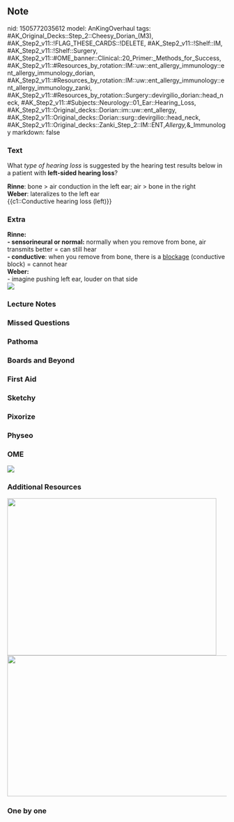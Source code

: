 ## Note
nid: 1505772035612
model: AnKingOverhaul
tags: #AK_Original_Decks::Step_2::Cheesy_Dorian_(M3), #AK_Step2_v11::!FLAG_THESE_CARDS::!DELETE, #AK_Step2_v11::!Shelf::IM, #AK_Step2_v11::!Shelf::Surgery, #AK_Step2_v11::#OME_banner::Clinical::20_Primer:_Methods_for_Success, #AK_Step2_v11::#Resources_by_rotation::IM::uw::ent_allergy_immunology::ent_allergy_immunology_dorian, #AK_Step2_v11::#Resources_by_rotation::IM::uw::ent_allergy_immunology::ent_allergy_immunology_zanki, #AK_Step2_v11::#Resources_by_rotation::Surgery::devirgilio_dorian::head_neck, #AK_Step2_v11::#Subjects::Neurology::01_Ear::Hearing_Loss, #AK_Step2_v11::Original_decks::Dorian::im::uw::ent_allergy, #AK_Step2_v11::Original_decks::Dorian::surg::devirgilio::head_neck, #AK_Step2_v11::Original_decks::Zanki_Step_2::IM::ENT,_Allergy,_&_Immunology
markdown: false

### Text
What <i>type of hearing loss</i> is suggested by the hearing test
results below in a patient with <b>left-sided hearing loss</b>?
<div>
  <b>Rinne</b>: bone > air conduction in the left ear; air >
  bone in the right
</div>
<div>
  <b>Weber</b>: lateralizes to the left ear
</div>
<div>
  {{c1::Conductive hearing loss (left)}}
</div>

### Extra
<div>
  <div>
    <b style="font-weight: bold;">Rinne:</b>
  </div>
  <div>
    <b style="font-weight: bold;">- sensorineural or normal:</b>
    normally when you remove from bone, air transmits better = can
    still hear
  </div>
  <div>
    <b>- conductive</b>: when you remove from bone, there is a
    <u>blockage</u> (conductive block) = cannot hear
  </div>
</div>
<div>
  <b>Weber:</b>
</div>
<div>
  - imagine pushing left ear, louder on that side
</div><img src="reber.png">

### Lecture Notes


### Missed Questions


### Pathoma


### Boards and Beyond


### First Aid


### Sketchy


### Pixorize


### Physeo


### OME
<div class="ome-widget">
  <a href="https://onlinemeded.org/spa/surgery?ref=anki"><img src=
  "_OME_AnkiFlashcards_Topic_4.png"></a>
</div>

### Additional Resources
<div>
  <div><img src="hqdefault_1505754167063.jpg" class="" style=
  "height: 360px; width: 480px;"></div>
</div>
<div>
  <div><img src="paste-20486994001923.jpg" class="" style=
  "height: 323px; width: 517px;"></div>
</div>

### One by one

